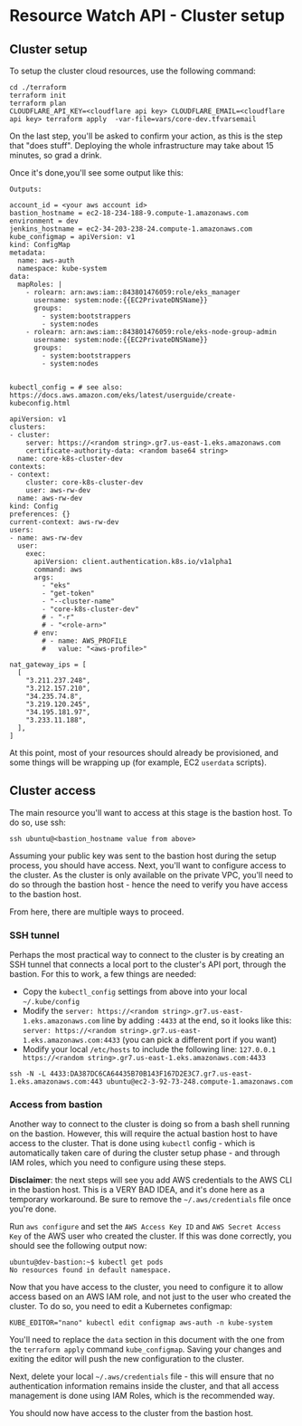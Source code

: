 # Resource Watch API - Cluster setup


## Cluster setup

To setup the cluster cloud resources, use the following command:

```shell script
cd ./terraform
terraform init
terraform plan
CLOUDFLARE_API_KEY=<cloudflare api key> CLOUDFLARE_EMAIL=<cloudflare api key> terraform apply  -var-file=vars/core-dev.tfvarsemail
```

On the last step, you'll be asked to confirm your action, as this is the step that "does stuff".
Deploying the whole infrastructure may take about 15 minutes, so grad a drink.

Once it's done,you'll see some output like this:

```shell script
Outputs:

account_id = <your aws account id>
bastion_hostname = ec2-18-234-188-9.compute-1.amazonaws.com
environment = dev
jenkins_hostname = ec2-34-203-238-24.compute-1.amazonaws.com
kube_configmap = apiVersion: v1
kind: ConfigMap
metadata:
  name: aws-auth
  namespace: kube-system
data:
  mapRoles: |
    - rolearn: arn:aws:iam::843801476059:role/eks_manager
      username: system:node:{{EC2PrivateDNSName}}
      groups:
        - system:bootstrappers
        - system:nodes
    - rolearn: arn:aws:iam::843801476059:role/eks-node-group-admin
      username: system:node:{{EC2PrivateDNSName}}
      groups:
        - system:bootstrappers
        - system:nodes


kubectl_config = # see also: https://docs.aws.amazon.com/eks/latest/userguide/create-kubeconfig.html

apiVersion: v1
clusters:
- cluster:
    server: https://<random string>.gr7.us-east-1.eks.amazonaws.com
    certificate-authority-data: <random base64 string>
  name: core-k8s-cluster-dev
contexts:
- context:
    cluster: core-k8s-cluster-dev
    user: aws-rw-dev
  name: aws-rw-dev
kind: Config
preferences: {}
current-context: aws-rw-dev
users:
- name: aws-rw-dev
  user:
    exec:
      apiVersion: client.authentication.k8s.io/v1alpha1
      command: aws
      args:
        - "eks"
        - "get-token"
        - "--cluster-name"
        - "core-k8s-cluster-dev"
        # - "-r"
        # - "<role-arn>"
      # env:
        # - name: AWS_PROFILE
        #   value: "<aws-profile>"

nat_gateway_ips = [
  [
    "3.211.237.248",
    "3.212.157.210",
    "34.235.74.8",
    "3.219.120.245",
    "34.195.181.97",
    "3.233.11.188",
  ],
]
```

At this point, most of your resources should already be provisioned, and some things will be wrapping up (for example, EC2 `userdata` scripts).


## Cluster access

The main resource you'll want to access at this stage is the bastion host. To do so, use ssh:

```shell script
ssh ubuntu@<bastion_hostname value from above>
```

Assuming your public key was sent to the bastion host during the setup process, you should have access. Next, you'll want to configure access to the cluster. As the cluster is only available on the private VPC, you'll need to do so through the bastion host - hence the need to verify you have access to the bastion host.

From here, there are multiple ways to proceed.

### SSH tunnel 

Perhaps the most practical way to connect to the cluster is by creating an SSH tunnel that connects a local port to the cluster's API port, through the bastion. For this to work, a few things are needed:

- Copy the `kubectl_config` settings from above into your local `~/.kube/config`
- Modify the `server: https://<random string>.gr7.us-east-1.eks.amazonaws.com` line by adding `:4433` at the end, so it looks like this: `server: https://<random string>.gr7.us-east-1.eks.amazonaws.com:4433` (you can pick a different port if you want)
- Modify your local `/etc/hosts` to include the following line: `127.0.0.1  https://<random string>.gr7.us-east-1.eks.amazonaws.com:4433`
  

```shell script
ssh -N -L 4433:DA387DC6CA64435B70B143F167D2E3C7.gr7.us-east-1.eks.amazonaws.com:443 ubuntu@ec2-3-92-73-248.compute-1.amazonaws.com

```

### Access from bastion

Another way to connect to the cluster is doing so from a bash shell running on the bastion. However, this will require the actual bastion host to have access to the cluster. That is done using `kubectl` config - which is automatically taken care of during the cluster setup phase - and through IAM roles, which you need to configure using these steps. 

**Disclaimer**: the next steps will see you add AWS credentials to the AWS CLI in the bastion host. This is a VERY BAD IDEA, and it's done here as a temporary workaround. Be sure to remove the `~/.aws/credentials` file once you're done.

Run `aws configure` and set the `AWS Access Key ID` and `AWS Secret Access Key` of the AWS user who created the cluster. If this was done correctly, you should see the following output now:

```shell script
ubuntu@dev-bastion:~$ kubectl get pods
No resources found in default namespace.
```

Now that you have access to the cluster, you need to configure it to allow access based on an AWS IAM role, and not just to the user who created the cluster. To do so, you need to edit a Kubernetes configmap:

```shell script
KUBE_EDITOR="nano" kubectl edit configmap aws-auth -n kube-system
```

You'll need to replace the `data` section in this document with the one from the `terraform apply` command `kube_configmap`. Saving your changes and exiting the editor will push the new configuration to the cluster.
 
Next, delete your local `~/.aws/credentials` file - this will ensure that no authentication information remains inside the cluster, and that all access management is done using IAM Roles, which is the recommended way.

You should now have access to the cluster from the bastion host.